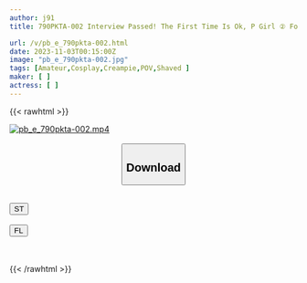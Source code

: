 ```yaml
---
author: j91
title: 790PKTA-002 Interview Passed! The First Time Is Ok, P Girl ② Former Koshien Player Madonna! This Is The Girl Whose Identity Is Strictly Prohibited. Shaved Slender JD Maichan 22 Years Old

url: /v/pb_e_790pkta-002.html
date: 2023-11-03T00:15:00Z
image: "pb_e_790pkta-002.jpg"
tags: [Amateur,Cosplay,Creampie,POV,Shaved ]
maker: [ ]
actress: [ ]
---
```



{{< rawhtml >}}

<div class="video" data-videoid="P8rY0WRVB6F02ZG">
    <a href="javascript:;">
        <img src="https://my.j91.asia/v/pb_e_790pkta-002.jpg" width="WIDTH" height="HEIGHT" alt="pb_e_790pkta-002.mp4" loading="lazy">
    </a>
</div>

<script type="text/javascript" src="https://j91.asia/asset/on-demand-st.js"></script>

<br>
  <link rel="stylesheet" href="https://j91.asia/asset/bs5.css">
  
  <center>
  <button class="btn btn-primary" type="button" data-bs-toggle="collapse" data-bs-target=".multi-collapse" aria-expanded="false" aria-controls="multiCollapseExample1 multiCollapseExample2"><h2>Download</h2></button></center>
</p>
<div class="row">
  <div class="col">
    <div class="collapse multi-collapse" id="multiCollapseExample1">
      <div class="card card-body">
	      	      <br>
<div class="buttons">  
<a href="https://streamtape.to/v/P8rY0WRVB6F02ZG" target="_blank"><button class="btn-hover color-3"><i class="fa fa-download"></i> ST</button></a></div>
    </div>
  </div>
</div>
  <div class="col">
    <div class="collapse multi-collapse" id="multiCollapseExample2">
      <div class="card card-body">
	      <br>
<div class="buttons">
    <a href="https://filelions.online/f/2ppukckgk3s7" target="_blank"><button class="btn-hover color-9"><i class="fa fa-download"></i> FL</button></a></div>
<br><br>
      </div>
    </div>
  </div>
</div>

{{< /rawhtml >}}
